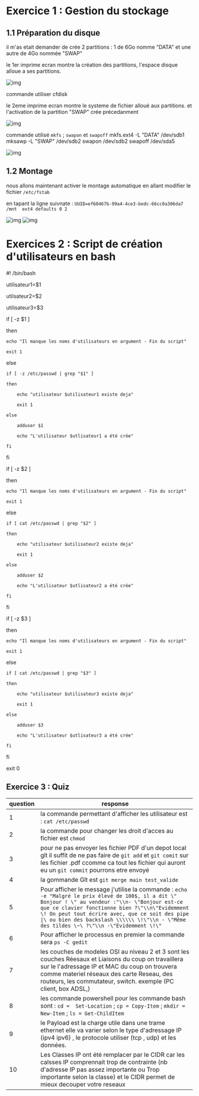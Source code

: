 # Exercice 1 : Gestion du stockage

## 1.1 Préparation du disque

il m'as etait demander de crée 2 partitions : 1 de 6Go nomme "DATA" et une autre de 4Go nommée "SWAP"

le 1er imprime ecran montre la création des partitions, l'espace disque alloue a ses partitions.

![img](https://github.com/michaelc31/Checkpoint1/blob/main/Capture0.PNG)

commande utiliser cfdisk 

le 2eme imprime ecran montre le systeme de fichier alloué aux partitions. et l'activation de la partition "SWAP" crée précedanment

![img](https://github.com/michaelc31/Checkpoint1/blob/main/Capture1.PNG)

commande utilisé `mkfs` ; `swapon` et `swapoff`
mkfs.ext4 -L "DATA" /dev/sdb1
mksawp -L "SWAP" /dev/sdb2
swapon /dev/sdb2
swapoff /dev/sda5

![img](https://github.com/michaelc31/Checkpoint1/blob/main/Capture3.PNG)
## 1.2 Montage

nous allons maintenant activer le montage automatique en allant modifier le fichier `/etc/fstab`

en tapant la ligne suivnate :
`UUID=ef60467b-99a4-4ce3-bedc-66cc0a306da7 /mnt  ext4 defaults 0 2`

![img](https://github.com/michaelc31/Checkpoint1/blob/main/Capture4.PNG)
![img](https://github.com/michaelc31/Checkpoint1/blob/main/Capture4.PNG)



# Exercices 2 : Script de création d'utilisateurs en bash

#! /bin/bash



utilisateur1=$1 

utilsateur2=$2

utilisateur3=$3



if [ -z $1 ]

then 

	echo "Il manque les noms d'utilisateurs en argument - Fin du script"

	exit 1

else

	if [ -z /etc/passwd | grep "$1" ]

	then

		echo "utilisateur $utilisateur1 existe deja"

		exit 1

	else

		adduser $1

		echo "L'utilisateur $utlisateur1 a été crée"

	fi

fi

if [ -z $2 ]

then 

	echo "Il manque les noms d'utilisateurs en argument - Fin du script"

	exit 1

else

	if [ cat /etc/passwd | grep "$2" ]

	then

		echo "utilisateur $utilisateur2 existe deja"

		exit 1

	else

		adduser $2

		echo "L'utilisateur $utlisateur2 a été crée"	

	fi

fi

if [ -z $3 ]

then 

	echo "Il manque les noms d'utilisateurs en argument - Fin du script"

	exit 1

else

	if [ cat /etc/passwd | grep "$3" ]

	then

		echo "utilisateur $utilisateur3 existe deja"

		exit 1

	else

		adduser $3

		echo "L'utilisateur $utlisateur3 a été crée"	

	fi

fi

exit 0


## Exercice 3 : Quiz

| question | response |
| -------|  -------| 
| 1  |  la commande permettant d'afficher les utilisateur est : `cat /etc/passwd`  |
| 2  |  la commande pour changer les droit d'acces au fichier est `chmod`  |
| 3  | pour ne pas envoyer les fichier PDF d'un depot local gît il suffit de ne pas faire de `git add` et `git comit` sur les fichier .pdf ccomme ca tout les fichier qui auront eu un `git commit` pourrons etre envoyé |
| 4  |  la gommande Gît est `git merge main test_valide`  |
| 5  | Pour afficher le message j'utilise la commande : `echo -e "Malgré le prix élevé de 100$, il a dit \" Bonjour ! \" au vendeur :"\\n- \"Bonjour est-ce que ce clavier fonctionne bien ?\"\\n\"Evidemment \! On peut tout écrire avec, que ce soit des pipe \|\ ou bien des backslash \\\\\\ \!\"\\n - \"Même des tildes \~\ ?\"\\n -\"Evidemment \!\"` |
| 6  | Pour afficher le processus en premier la commande sera `ps -C gedit`   |
| 7  |  les couches de modeles OSI au niveau 2 et 3 sont les couches Réesaux et Liaisons du coup on travaillera sur le l'adressage IP et MAC du coup on trouvera comme materiel réseaux des carte Reseau, des routeurs, les commutateur, switch. exemple (PC client, box ADSL,)   |
| 8  |  les commande powershell pour les commande bash sont : `cd =  Set-Location` ; `cp = Copy-Item` ; `mkdir = New-Item` ; `ls = Get-ChildItem`  |
| 9  |  le Payload est la charge utile dans une trame ethernet elle va varier selon le type d'adressage IP (ipv4 ipv6) , le protocole utiliser (tcp , udp) et les données. |
| 10 |  Les Classes IP ont été remplacer par le CIDR car les calsses IP comprennait trop de contrainte (nb d'adresse IP pas assez importante ou Trop importante selon la classe) et le CIDR permet de mieux decouper votre reseaux  |
